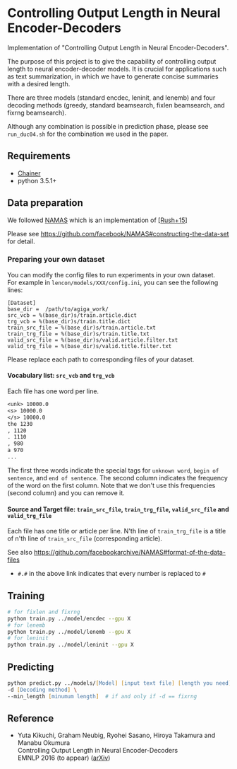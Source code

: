 # Controlling Output Length in Neural Encoder-Decoders

Implementation of "Controlling Output Length in Neural Encoder-Decoders".

The purpose of this project is to give the capability of controlling output length to neural encoder-decoder models.
It is crucial for applications such as text summarization, in which we have to generate concise summaries with a desired length.

There are three models (standard encdec, leninit, and lenemb) and
 four decoding methods (greedy, standard beamsearch, fixlen beamsearch, and fixrng
beamsearch).

Although any combination is possible in prediction phase, please see `run_duc04.sh` for the combination we used in the paper.

## Requirements

- [Chainer](https://github.com/pfnet/chainer)
- python 3.5.1+

## Data preparation

We followed [NAMAS](https://github.com/facebook/NAMAS)
which is an implementation of [\[Rush+15\]](http://www.aclweb.org/anthology/D15-1044)

Please see https://github.com/facebook/NAMAS#constructing-the-data-set for detail.

### Preparing your own dataset

You can modify the config files to run experiments in your own dataset.  
For example in `lencon/models/XXX/config.ini`, you can see the following lines:
```
[Dataset]
base_dir =  /path/to/agiga_work/
src_vcb = %(base_dir)s/train.article.dict
trg_vcb = %(base_dir)s/train.title.dict
train_src_file = %(base_dir)s/train.article.txt
train_trg_file = %(base_dir)s/train.title.txt
valid_src_file = %(base_dir)s/valid.article.filter.txt
valid_trg_file = %(base_dir)s/valid.title.filter.txt
```
Please replace each path to corresponding files of your dataset.


#### Vocabulary list: `src_vcb` and `trg_vcb`
Each file has one word per line.
```txt
<unk> 10000.0
<s> 10000.0
</s> 10000.0
the 1230
, 1120
. 1110
, 980
a 970
...
```

The first three words indicate the special tags for `unknown word`, `begin of sentence`, and `end of sentence`.
The second column indicates the frequency of the word on the first column. 
Note that we don't use this frequencies (second column) and you can remove it.


#### Source and Target file: `train_src_file`, `train_trg_file`, `valid_src_file` and `valid_trg_file`
Each file has one title or article per line.
N'th line of `train_trg_file` is a title of n'th line of `train_src_file` (corresponding article).

See also https://github.com/facebookarchive/NAMAS#format-of-the-data-files
- `#.#` in the above link indicates that every number is replaced to `#`




## Training

```zsh
# for fixlen and fixrng
python train.py ../model/encdec --gpu X 
# for lenemb
python train.py ../model/lenemb --gpu X 
# for leninit
python train.py ../model/leninit --gpu X 
```

## Predicting

```zsh
python predict.py ../models/[Model] [input text file] [length you need] \
-d [Decoding method] \
--min_length [minumum length]  # if and only if -d == fixrng
```


## Reference 

+ Yuta Kikuchi, Graham Neubig, Ryohei Sasano, Hiroya Takamura and Manabu Okumura  
Controlling Output Length in Neural Encoder-Decoders  
EMNLP 2016 (to appear)  ([arXiv](https://arxiv.org/abs/1609.09552))
